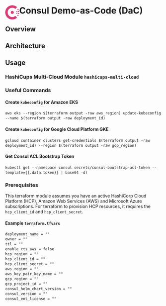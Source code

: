 <h1>
  <img src="./assets/logo.svg" align="left" height="46px" alt="Consul logo"/>
  <span>Consul Demo-as-Code (DaC)</span>
</h1>

## Overview

## Architecture

## Usage

### HashiCups Multi-Cloud Module `hashicups-multi-cloud`


### Useful Commands
#### Create `kubeconfig` for Amazon EKS
```shell
aws eks --region $(terraform output -raw aws_region) update-kubeconfig --name $(terraform output -raw deployment_id)
```
#### Create `kubeconfig` for Google Cloud Platform GKE
```
gcloud container clusters get-credentials $(terraform output -raw deployment_id) --region $(terraform output -raw gcp_region)
```
#### Get Consul ACL Bootstrap Token
```
kubectl get --namespace consul secrets/consul-bootstrap-acl-token --template={{.data.token}} | base64 -d)
```

### Prerequisites
This terraform module assumes you have an active HashiCorp Cloud Platform (HCP), Amazon Web Services (AWS) and Microsoft Azure subscriptions. For terraform to provision HCP resources, it requires the `hcp_client_id` and `hcp_client_secret`.

#### Example `terraform.tfvars`
```
deployment_name = ""
owner = ""
ttl = ""
enable_cts_aws = false
hcp_region = ""
hcp_client_id = ""
hcp_client_secret = ""
aws_region = ""
aws_key_pair_key_name = ""
gcp_region = ""
gcp_project_id = ""
consul_helm_chart_version = ""
consul_version = ""
consul_ent_license = ""
```